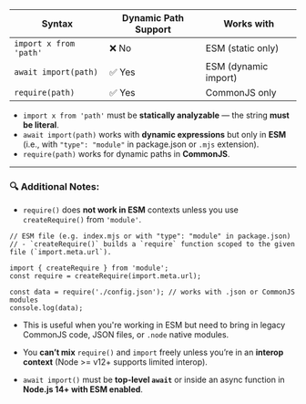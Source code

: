 
|Syntax|Dynamic Path Support|Works with|
|---|---|---|
|`import x from 'path'`|❌ No|ESM (static only)|
|`await import(path)`|✅ Yes|ESM (dynamic import)|
|`require(path)`|✅ Yes|CommonJS only|

- `import x from 'path'` must be **statically analyzable** — the string **must be literal**.
- `await import(path)` works with **dynamic expressions** but only in **ESM** (i.e., with `"type": "module"` in package.json or `.mjs` extension).
- `require(path)` works for dynamic paths in **CommonJS**.

---

### 🔍 Additional Notes:

- `require()` does **not work in ESM** contexts unless you use `createRequire()` from `'module'`.
```
// ESM file (e.g. index.mjs or with "type": "module" in package.json)
// - `createRequire()` builds a `require` function scoped to the given file (`import.meta.url`).

import { createRequire } from 'module';
const require = createRequire(import.meta.url);

const data = require('./config.json'); // works with .json or CommonJS modules
console.log(data);
```
- This is useful when you're working in ESM but need to bring in legacy CommonJS code, JSON files, or `.node` native modules.
  
- You **can’t mix** `require()` and `import` freely unless you’re in an **interop context** (Node >= v12+ supports limited interop).
- `await import()` must be **top-level `await`** or inside an async function in **Node.js 14+ with ESM enabled**.